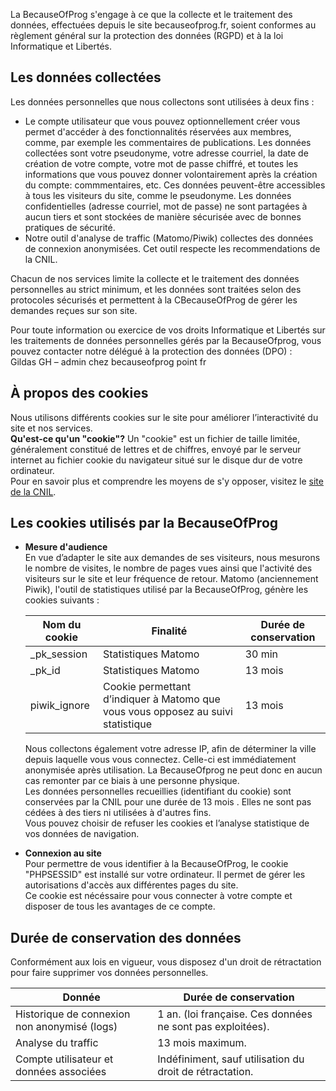 La BecauseOfProg s'engage à ce que la collecte et le traitement des données, effectuées depuis le site becauseofprog.fr, soient conformes au règlement général sur la protection des données (RGPD) et à la loi Informatique et Libertés.

## Les données collectées

Les données personnelles que nous collectons sont utilisées à deux fins :

*   Le compte utilisateur que vous pouvez optionnellement créer vous permet d'accéder à des fonctionnalités réservées aux membres, comme, par exemple les commentaires de publications. Les données collectées sont votre pseudonyme, votre adresse courriel, la date de création de votre compte, votre mot de passe chiffré, et toutes les informations que vous pouvez donner volontairement après la création du compte: commmentaires, etc. Ces données peuvent-être accessibles à tous les visiteurs du site, comme le pseudonyme. Les données confidentielles (adresse courriel, mot de passe) ne sont partagées à aucun tiers et sont stockées de manière sécurisée avec de bonnes pratiques de sécurité.
*   Notre outil d'analyse de traffic (Matomo/Piwik) collectes des données de connexion anonymisées. Cet outil respecte les recommendations de la CNIL.

Chacun de nos services limite la collecte et le traitement des données personnelles au strict minimum, et les données sont traitées selon des protocoles sécurisés et permettent à la CBecauseOfProg de gérer les demandes reçues sur son site.

Pour toute information ou exercice de vos droits Informatique et Libertés sur les traitements de données personnelles gérés par la BecauseOfprog, vous pouvez contacter notre délégué à la protection des données (DPO) :  
Gildas GH – admin chez becauseofprog point fr

## À propos des cookies

Nous utilisons différents cookies sur le site pour améliorer l’interactivité du site et nos services.  
**Qu'est-ce qu'un "cookie"?** Un "cookie" est un fichier de taille limitée, généralement constitué de lettres et de chiffres, envoyé par le serveur internet au fichier cookie du navigateur situé sur le disque dur de votre ordinateur.  
Pour en savoir plus et comprendre les moyens de s'y opposer, visitez le [site de la CNIL](https://www.cnil.fr/fr/cookies-les-outils-pour-les-maitriser).

## Les cookies utilisés par la BecauseOfProg

*   **Mesure d'audience**  
    En vue d’adapter le site aux demandes de ses visiteurs, nous mesurons le nombre de visites, le nombre de pages vues ainsi que l'activité des visiteurs sur le site et leur fréquence de retour. Matomo (anciennement Piwik), l'outil de statistiques utilisé par la BecauseOfProg, génère les cookies suivants :  

    | Nom du cookie | Finalité                                                                         | Durée de conservation |
    |---------------|----------------------------------------------------------------------------------|-----------------------|
    | _pk_session   | Statistiques Matomo                                                              | 30 min                |
    | _pk_id        | Statistiques Matomo                                                              | 13 mois               |
    | piwik_ignore  | Cookie permettant d’indiquer à Matomo que vous vous opposez au suivi statistique | 13 mois               |

    Nous collectons également votre adresse IP, afin de déterminer la ville depuis laquelle vous vous connectez. Celle-ci est immédiatement anonymisée après utilisation. La BecauseOfprog ne peut donc en aucun cas remonter par ce biais à une personne physique.  
    Les données personnelles recueillies (identifiant du cookie) sont conservées par la CNIL pour une durée de 13 mois . Elles ne sont pas cédées à des tiers ni utilisées à d'autres fins.  
    Vous pouvez choisir de refuser les cookies et l’analyse statistique de vos données de navigation.  

*   **Connexion au site**  
    Pour permettre de vous identifier à la BecauseOfProg, le cookie "PHPSESSID" est installé sur votre ordinateur. Il permet de gérer les autorisations d'accès aux différentes pages du site.  
    Ce cookie est nécéssaire pour vous connecter à votre compte et disposer de tous les avantages de ce compte.

## Durée de conservation des données

Conformément aux lois en vigueur, vous disposez d'un droit de rétractation pour faire supprimer vos données personnelles.

| Donnée                                       | Durée de conservation                                      |
|----------------------------------------------|------------------------------------------------------------|
| Historique de connexion non anonymisé (logs) | 1 an. (loi française. Ces données ne sont pas exploitées). |
| Analyse du traffic                           | 13 mois maximum.                                           |
| Compte utilisateur et données associées      | Indéfiniment, sauf utilisation du droit de rétractation.   |
